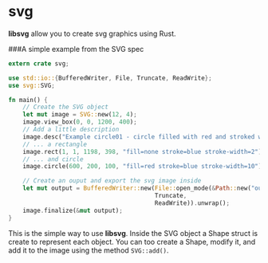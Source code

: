 svg
===

__libsvg__ allow you to create svg graphics using Rust.

###A simple example from the SVG spec

```Rust
extern crate svg;

use std::io::{BufferedWriter, File, Truncate, ReadWrite};
use svg::SVG;

fn main() {
    // Create the SVG object
    let mut image = SVG::new(12, 4);
    image.view_box(0, 0, 1200, 400);
    // Add a little description
    image.desc("Example circle01 - circle filled with red and stroked with blue");
    // ... a rectangle
    image.rect(1, 1, 1198, 398, "fill=none stroke=blue stroke-width=2");
    // ... and circle
    image.circle(600, 200, 100, "fill=red stroke=blue stroke-width=10");

    // Create an ouput and export the svg image inside
    let mut output = BufferedWriter::new(File::open_mode(&Path::new("output.svg"), 
                                         Truncate, 
                                         ReadWrite)).unwrap();
    image.finalize(&mut output);
}

```

This is the simple way to use __libsvg__. Inside the SVG object a Shape struct is 
create to represent each object. You can too create a Shape, modify it, and add it
to the image using the method `SVG::add()`.